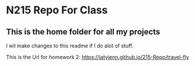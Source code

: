 # N215 Repo For Class

## This is the home folder for all my projects

I wil make changes to this readme if I do alot of stuff.

This is the Url for homework 2:  https://jatyjenn.github.io/215-Repo/travel-fly
